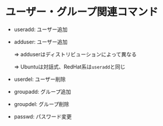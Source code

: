 # ユーザー・グループ関連コマンド

- useradd: ユーザー追加
- adduser: ユーザー追加

  => adduserはディストリビューションによって異なる

  => Ubuntuは対話式、RedHat系は`useradd`と同じ

- userdel: ユーザー削除
- groupadd: グループ追加
- groupdel: グループ削除
- passwd: パスワード変更

